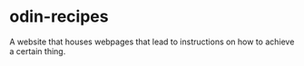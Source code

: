 # odin-recipes
A website that houses webpages that lead to instructions on how to achieve a certain thing.

